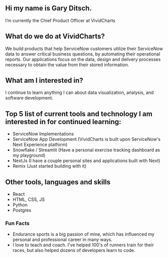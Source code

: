 ## Hi my name is Gary Ditsch. 
I’m currently the Chief Product Officer at VividCharts

## What do we do at VividCharts?
We build products that help ServiceNow customers utilize their ServiceNow data to answer critical business questions, by automating their operational reports. Our applications focus on the data, design and delivery processes necessary to obtain the value from their stored information. 

## What am I interested in?
I continue to learn anything I can about data visualization, analysis, and software development. 

## Top 5 list of current tools and technology I am interested in for continued learning:
- ServiceNow Implementations
- ServiceNow App Development (VividCharts is built upon ServiceNow's Next Experience platform)
- Snowflake / Streamlit (Have a personal exercise tracking dashboard as my playground)
- NextJs (I have a couple personal sites and applications built with Next)
- Remix (Just started building with it)

## Other tools, languages and skills
- React
- HTML, CSS, JS
- Python
- Postgres

### Fun Facts
- Endurance sports is a big passion of mine, which has influenced my personal and professional career in many ways.
- I love to teach and coach. I've helped 100's of runners train for their races, but also helped dozens of developers learn to code.
